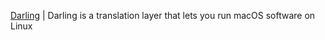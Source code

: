 <!--
 * @Description: This file is made for
 * @Date: 2020-03-29 13:37:55
 * @LastEditTime: 2020-03-29 13:38:28
 * @Author: LeongD
 * @LastEditors: LeongD
 -->
[Darling](http://darlinghq.org/)  | Darling is a translation layer that lets you run macOS software on Linux